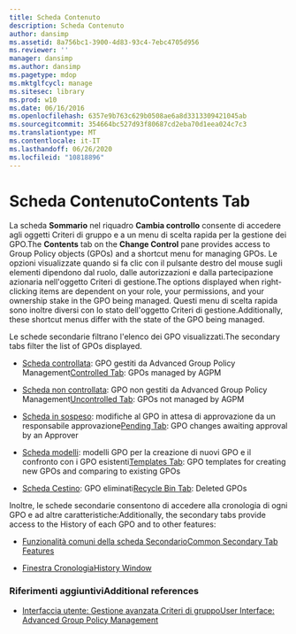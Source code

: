 ```yaml
---
title: Scheda Contenuto
description: Scheda Contenuto
author: dansimp
ms.assetid: 8a756bc1-3900-4d83-93c4-7ebc4705d956
ms.reviewer: ''
manager: dansimp
ms.author: dansimp
ms.pagetype: mdop
ms.mktglfcycl: manage
ms.sitesec: library
ms.prod: w10
ms.date: 06/16/2016
ms.openlocfilehash: 6357e9b763c629b0508ae6a8d3313309421045ab
ms.sourcegitcommit: 354664bc527d93f80687cd2eba70d1eea024c7c3
ms.translationtype: MT
ms.contentlocale: it-IT
ms.lasthandoff: 06/26/2020
ms.locfileid: "10818896"
---
```

# <span data-ttu-id="86799-103">Scheda Contenuto</span><span class="sxs-lookup"><span data-stu-id="86799-103">Contents Tab</span></span>


<span data-ttu-id="86799-104">La scheda **Sommario** nel riquadro **Cambia controllo** consente di accedere agli oggetti Criteri di gruppo e a un menu di scelta rapida per la gestione dei GPO.</span><span class="sxs-lookup"><span data-stu-id="86799-104">The **Contents** tab on the **Change Control** pane provides access to Group Policy objects (GPOs) and a shortcut menu for managing GPOs.</span></span> <span data-ttu-id="86799-105">Le opzioni visualizzate quando si fa clic con il pulsante destro del mouse sugli elementi dipendono dal ruolo, dalle autorizzazioni e dalla partecipazione azionaria nell'oggetto Criteri di gestione.</span><span class="sxs-lookup"><span data-stu-id="86799-105">The options displayed when right-clicking items are dependent on your role, your permissions, and your ownership stake in the GPO being managed.</span></span> <span data-ttu-id="86799-106">Questi menu di scelta rapida sono inoltre diversi con lo stato dell'oggetto Criteri di gestione.</span><span class="sxs-lookup"><span data-stu-id="86799-106">Additionally, these shortcut menus differ with the state of the GPO being managed.</span></span>

<span data-ttu-id="86799-107">Le schede secondarie filtrano l'elenco dei GPO visualizzati.</span><span class="sxs-lookup"><span data-stu-id="86799-107">The secondary tabs filter the list of GPOs displayed.</span></span>

-   <span data-ttu-id="86799-108">[Scheda controllata](controlled-tab.md): GPO gestiti da Advanced Group Policy Management</span><span class="sxs-lookup"><span data-stu-id="86799-108">[Controlled Tab](controlled-tab.md): GPOs managed by AGPM</span></span>

-   <span data-ttu-id="86799-109">[Scheda non controllata](uncontrolled-tab.md): GPO non gestiti da Advanced Group Policy Management</span><span class="sxs-lookup"><span data-stu-id="86799-109">[Uncontrolled Tab](uncontrolled-tab.md): GPOs not managed by AGPM</span></span>

-   <span data-ttu-id="86799-110">[Scheda in sospeso](pending-tab.md): modifiche al GPO in attesa di approvazione da un responsabile approvazione</span><span class="sxs-lookup"><span data-stu-id="86799-110">[Pending Tab](pending-tab.md): GPO changes awaiting approval by an Approver</span></span>

-   <span data-ttu-id="86799-111">[Scheda modelli](templates-tab.md): modelli GPO per la creazione di nuovi GPO e il confronto con i GPO esistenti</span><span class="sxs-lookup"><span data-stu-id="86799-111">[Templates Tab](templates-tab.md): GPO templates for creating new GPOs and comparing to existing GPOs</span></span>

-   <span data-ttu-id="86799-112">[Scheda Cestino](recycle-bin-tab.md): GPO eliminati</span><span class="sxs-lookup"><span data-stu-id="86799-112">[Recycle Bin Tab](recycle-bin-tab.md): Deleted GPOs</span></span>

<span data-ttu-id="86799-113">Inoltre, le schede secondarie consentono di accedere alla cronologia di ogni GPO e ad altre caratteristiche:</span><span class="sxs-lookup"><span data-stu-id="86799-113">Additionally, the secondary tabs provide access to the History of each GPO and to other features:</span></span>

-   [<span data-ttu-id="86799-114">Funzionalità comuni della scheda Secondario</span><span class="sxs-lookup"><span data-stu-id="86799-114">Common Secondary Tab Features</span></span>](common-secondary-tab-features.md)

-   [<span data-ttu-id="86799-115">Finestra Cronologia</span><span class="sxs-lookup"><span data-stu-id="86799-115">History Window</span></span>](history-window.md)

### <span data-ttu-id="86799-116">Riferimenti aggiuntivi</span><span class="sxs-lookup"><span data-stu-id="86799-116">Additional references</span></span>

-   [<span data-ttu-id="86799-117">Interfaccia utente: Gestione avanzata Criteri di gruppo</span><span class="sxs-lookup"><span data-stu-id="86799-117">User Interface: Advanced Group Policy Management</span></span>](user-interface-advanced-group-policy-management.md)

 

 






